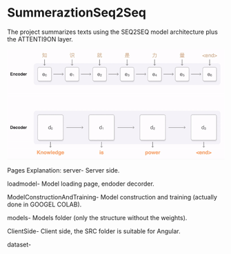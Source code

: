 # SummeraztionSeq2Seq
The project summarizes texts using the SEQ2SEQ model architecture plus the ATTENTI9ON layer.

![alt text](image.png)

Pages Explanation:
server- Server side.

loadmodel- Model loading page, endoder decorder.

ModelConstructionAndTraining- Model construction and training (actually done in GOOGEL COLAB).

models- Models folder (only the structure without the weights).

ClientSide- Client side, the SRC folder is suitable for Angular.

dataset-